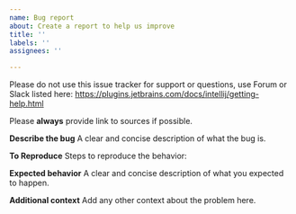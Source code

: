 ```yaml
---
name: Bug report
about: Create a report to help us improve
title: ''
labels: ''
assignees: ''

---
```


Please do not use this issue tracker for support or questions, use Forum or Slack listed here: https://plugins.jetbrains.com/docs/intellij/getting-help.html

Please **always** provide link to sources if possible.

**Describe the bug**
A clear and concise description of what the bug is.

**To Reproduce**
Steps to reproduce the behavior:

**Expected behavior**
A clear and concise description of what you expected to happen.

**Additional context**
Add any other context about the problem here.
